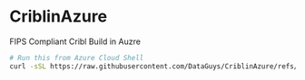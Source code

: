 # CriblinAzure
FIPS Compliant Cribl Build in Auzre

```bash
# Run this from Azure Cloud Shell
curl -sSL https://raw.githubusercontent.com/DataGuys/CriblinAzure/refs/heads/main/deploy.sh | bash

```
